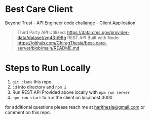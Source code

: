 # Best Care Client 
Beyond Trust - API Engineer code challange - Client Application

> Third Party API Utilized: https://data.cms.gov/provider-data/dataset/yq43-i98g
> REST API Built with Node: https://github.com/ChiragThesia/best-care-server/blob/main/README.md


# Steps to Run Locally
1. `git clone` this repo.
2. `cd` into directory and `npm i`
3. Run REST API Provided above locally with `npm run server`
4. `npm run start` to run the client on localhost:3000

for additional questions please reach me at harithesia@gmail.com or comment on this repo. 
